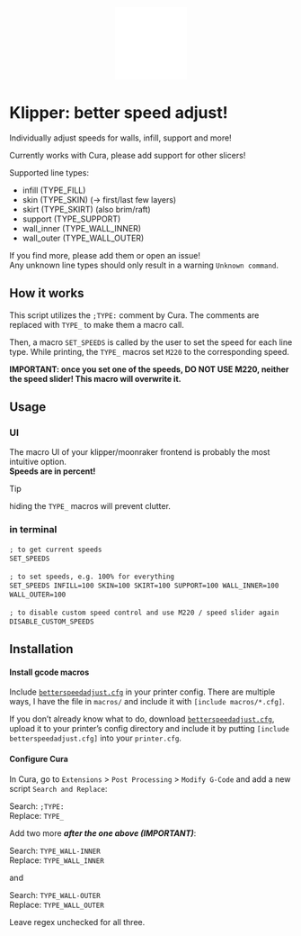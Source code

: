 <div align="center" width="100%">
  <picture>
    <source media="(prefers-color-scheme: dark)" srcset="./img/icon-light.svg" width="128">
    <source media="(prefers-color-scheme: light)" srcset="./img/icon-dark.svg" width="128">
    <img alt="" src="./img/icon-light.svg" width="128" />
  </picture>
</div>

# Klipper: better speed adjust!
Individually adjust speeds for walls, infill, support and more!

Currently works with Cura, please add support for other slicers!

Supported line types:

- infill (TYPE_FILL)
- skin (TYPE_SKIN) (-> first/last few layers)
- skirt (TYPE_SKIRT) (also brim/raft)
- support (TYPE_SUPPORT)
- wall_inner (TYPE_WALL_INNER)
- wall_outer (TYPE_WALL_OUTER)

If you find more, please add them or open an issue! \
Any unknown line types should only result in a warning `Unknown command`.

## How it works

This script utilizes the `;TYPE:` comment by Cura.
The comments are replaced with `TYPE_` to make them a macro call.

Then, a macro `SET_SPEEDS` is called by the user to set the speed for each line type.
While printing, the `TYPE_` macros set `M220` to the corresponding speed.

**IMPORTANT: once you set one of the speeds, DO NOT USE M220,
neither the speed slider! This macro will overwrite it.**

## Usage

### UI

The macro UI of your klipper/moonraker frontend is probably the most intuitive option. \
**Speeds are in percent!**

> [!TIP]
> hiding the `TYPE_` macros will prevent clutter.

### in terminal

```gcode
; to get current speeds
SET_SPEEDS

; to set speeds, e.g. 100% for everything
SET_SPEEDS INFILL=100 SKIN=100 SKIRT=100 SUPPORT=100 WALL_INNER=100 WALL_OUTER=100

; to disable custom speed control and use M220 / speed slider again
DISABLE_CUSTOM_SPEEDS
```

## Installation

#### Install gcode macros

Include [`betterspeedadjust.cfg`](./betterspeedadjust.cfg) in your printer config.
There are multiple ways, I have the file in `macros/`
and include it with `[include macros/*.cfg]`.

If you don’t already know what to do, download [`betterspeedadjust.cfg`](./betterspeedadjust.cfg),
upload it to your printer’s config directory and include it by
putting `[include betterspeedadjust.cfg]` into your `printer.cfg`.

#### Configure Cura

In Cura, go to `Extensions` > `Post Processing` > `Modify G-Code`
and add a new script `Search and Replace`:

Search: `;TYPE:` \
Replace: `TYPE_`

Add two more ***after the one above (IMPORTANT)***:

Search: `TYPE_WALL-INNER` \
Replace: `TYPE_WALL_INNER`

and

Search: `TYPE_WALL-OUTER` \
Replace: `TYPE_WALL_OUTER`

Leave regex unchecked for all three.
